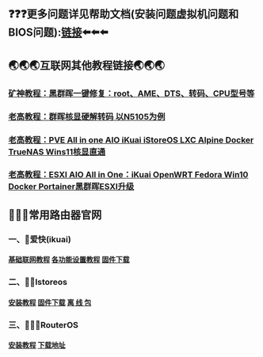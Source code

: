 ## ❓❓❓更多问题详见帮助文档(安装问题虚拟机问题和BIOS问题):[链接](https://doc.x86pi.cn/doc/65/)⬅️⬅️⬅️



## 🌏🌏🌏互联网其他教程链接🌏🌏🌏

### [矿神教程：黑群晖一键修复：root、AME、DTS、转码、CPU型号等](https://imnks.com/385.html)

### [老高教程：群晖核显硬解转码 以N5105为例](https://www.bilibili.com/video/BV1cj411T7Ca/)

### [老高教程：PVE All in one AIO iKuai iStoreOS LXC Alpine Docker TrueNAS Wins11核显直通](https://www.bilibili.com/video/BV1UQ4y1b7Nz/)

### [老高教程：ESXI AIO All in One：iKuai OpenWRT Fedora Win10 Docker Portainer黑群晖ESXI升级](https://www.bilibili.com/video/BV11f4y1Z73d/)



## 🚩🚩🚩常用路由器官网

### 一、🎇爱快(ikuai)

#### [基础联网教程](https://v.ikuai8.com/?id=64)    [各功能设置教程](https://v.ikuai8.com/?cate=2)    [固件下载](https://www.ikuai8.com/component/download)



### 二、🎇🎇Istoreos

#### [安装教程](https://doc.linkease.com/zh/guide/istoreos/install_x86.html)    [固件下载](https://fw.koolcenter.com/iStoreOS/)    [离  线  包](https://github.com/AUK9527/Are-u-ok)



### 三、🎇🎇🎇RouterOS

#### [安装教程](https://search.bilibili.com/all?keyword=routeros%20%E6%95%99%E7%A8%8B)    [下载地址](https://mikrotik.com/download)
